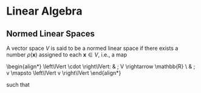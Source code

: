 # Linear Algebra

## Normed Linear Spaces

A vector space $V$ is said to be a normed linear space if there exists a number $\rho(\mathbf{x})$ assigned to each $\mathbf{x} \in V$, i.e., a map 

\begin{align*}
\left\lVert \cdot \right\lVert: & \; V \rightarrow \mathbb{R} \\
& \; v \mapsto \left\lVert v \right\lVert
\end{align*}

such that 
